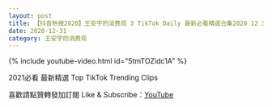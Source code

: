```yaml
---
layout: post
title: 【抖音熱搜2020】王安宇的消费观 3 TikTok Daily 最新必看精選合集2020 12 31
date: 2020-12-31
category: 王安宇的消费观
---
```


{% include youtube-video.html id="5tmTOZidc1A" %}

2021必看 最新精選 Top TikTok Trending Clips

喜歡請點贊轉發加訂閱 Like & Subscribe：[YouTube](https://www.youtube.com/channel/UCAoR7VcanIPd04uEq_GIylA/videos)

